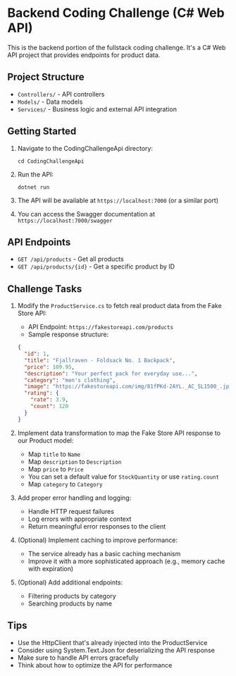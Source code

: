 # Backend Coding Challenge (C# Web API)

This is the backend portion of the fullstack coding challenge. It's a C# Web API project that provides endpoints for product data.

## Project Structure

- `Controllers/` - API controllers
- `Models/` - Data models
- `Services/` - Business logic and external API integration

## Getting Started

1. Navigate to the CodingChallengeApi directory:
   ```
   cd CodingChallengeApi
   ```

2. Run the API:
   ```
   dotnet run
   ```

3. The API will be available at `https://localhost:7000` (or a similar port)

4. You can access the Swagger documentation at `https://localhost:7000/swagger`

## API Endpoints

- `GET /api/products` - Get all products
- `GET /api/products/{id}` - Get a specific product by ID

## Challenge Tasks

1. Modify the `ProductService.cs` to fetch real product data from the Fake Store API:
   - API Endpoint: `https://fakestoreapi.com/products`
   - Sample response structure:
   ```json
   {
     "id": 1,
     "title": "Fjallraven - Foldsack No. 1 Backpack",
     "price": 109.95,
     "description": "Your perfect pack for everyday use...",
     "category": "men's clothing",
     "image": "https://fakestoreapi.com/img/81fPKd-2AYL._AC_SL1500_.jpg",
     "rating": {
       "rate": 3.9,
       "count": 120
     }
   }
   ```

2. Implement data transformation to map the Fake Store API response to our Product model:
   - Map `title` to `Name`
   - Map `description` to `Description`
   - Map `price` to `Price`
   - You can set a default value for `StockQuantity` or use `rating.count`
   - Map `category` to `Category`

3. Add proper error handling and logging:
   - Handle HTTP request failures
   - Log errors with appropriate context
   - Return meaningful error responses to the client

4. (Optional) Implement caching to improve performance:
   - The service already has a basic caching mechanism
   - Improve it with a more sophisticated approach (e.g., memory cache with expiration)

5. (Optional) Add additional endpoints:
   - Filtering products by category
   - Searching products by name

## Tips

- Use the HttpClient that's already injected into the ProductService
- Consider using System.Text.Json for deserializing the API response
- Make sure to handle API errors gracefully
- Think about how to optimize the API for performance 